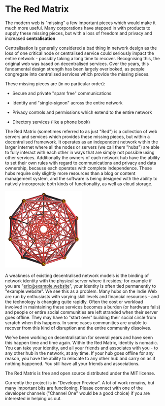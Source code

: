 The Red Matrix
==============


The modern web is "missing" a few important pieces which would make it much more useful. Many corporations have stepped in with products to supply these missing pieces, but with a loss of freedom and privacy and increased **centralisation**. 

Centralisation is generally considered a bad thing in network design as the loss of one critical node or centralised service could seriously impact the entire network - possibly taking a long time to recover. Recognising this, the original web was based on decentralised services. Over the years, this fundamental design strength has been largely overlooked, as people congregate into centralised services which provide the missing pieces. 

These missing pieces are (in no particular order):

- Secure and private "spam free" communications

- Identity and "single-signon" across the entire network

- Privacy controls and permissions which extend to the entire network

- Directory services (like a phone book)



The Red Matrix (sometimes referred to as just "Red") is a collection of web servers and services which provides these missing pieces, but within a decentralised framework. It operates as an independent network within the larger internet where all the nodes or servers (we call them "hubs") are able to fully interact with each other in ways that are simply not possible using other services. Additionally the owners of each network hub have the ability to set their own rules with regard to communications and privacy and data ownership, because each operates with complete independence. These hubs require only slightly more resources than a blog or content management system, and the software is being designed with the ability to natively incorporate both kinds of functionality, as well as cloud storage. 

![The Red Matrix model](images/red_antiprism.png)


A weakness of existing decentralised network models is the binding of network identity with the physical server where it resides; for example if you are "eric@example.website", your identity is often tied permanently to "example.website". We see this as a problem. Many hubs on the Indie Web are run by enthusiasts with varying skill levels and financial resources - and the technology is changing quite rapidly. Often the cost or workload involved in maintaining these services becomes a burden (or hardware fails) and people or entire social communities are left stranded when their server goes offline. They may have to "start over" building their social circle from scratch when this happens. In some cases communities are unable to recover from this kind of disruption and the entire community dissolves. 

We've been working on decentralisation for several years and have seen this happen time and time again. 
Within the Red Matrix, identity is nomadic. You can take your identity, and all your friends and associates with you - to any other hub in the network, at any time. If your hub goes offline for any reason, you have the ability to relocate to any other hub and carry on as if nothing happened. You still have all your friends and associations.

 
The Red Matrix is free and open source distributed under the MIT license.


Currently the project is in "Developer Preview". A lot of work remains, but many important bits are functioning. Please connect with one of the developer channels ("Channel One" would be a good choice) if you are interested in helping us out. 
